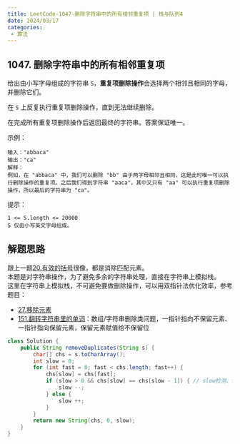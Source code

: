```yaml
---
title: LeetCode-1047-删除字符串中的所有相邻重复项 | 栈与队列4
date: 2024/03/17
categories:
 - 算法
---
```

## 1047. 删除字符串中的所有相邻重复项
给出由小写字母组成的字符串 `S`，**重复项删除操作**会选择两个相邻且相同的字母，并删除它们。

在 `S` 上反复执行重复项删除操作，直到无法继续删除。

在完成所有重复项删除操作后返回最终的字符串。答案保证唯一。


示例：
```
输入："abbaca"
输出："ca"
解释：
例如，在 "abbaca" 中，我们可以删除 "bb" 由于两字母相邻且相同，这是此时唯一可以执行删除操作的重复项。之后我们得到字符串 "aaca"，其中又只有 "aa" 可以执行重复项删除操作，所以最后的字符串为 "ca"。
```

提示：
```
1 <= S.length <= 20000
S 仅由小写英文字母组成。
```

## 解题思路
跟上一题[20.有效的括号](/blogs/algorithm/leetcode20.md)很像，都是消除匹配元素。<br/>
本题是对字符串操作，为了避免多余的字符串处理，直接在字符串上模拟栈。<br/>
这里在字符串上模拟栈，不可避免要做删除操作，可以用双指针法优化效率，参考题目：
- [27.移除元素](/blogs/algorithm/leetcode27.md)
- [151.翻转字符串里的单词](/blogs/algorithm/leetcode151.md)：数组/字符串删除类问题，一指针指向不保留元素、一指针指向保留元素，保留元素赋值给不保留位

```java
class Solution {
    public String removeDuplicates(String s) {
        char[] chs = s.toCharArray();
        int slow = 0;
        for (int fast = 0; fast < chs.length; fast++) {
            chs[slow] = chs[fast];
            if (slow > 0 && chs[slow] == chs[slow - 1]) { // slow检测、fast覆盖
                slow --;
            } else {
                slow ++;
            }
        }
        return new String(chs, 0, slow);
    }
}
```